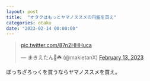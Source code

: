 ```yaml
---
layout: post
title:  "オタクはもっとヤマノススメの円盤を買え"
categories: otaku
date: "2023-02-14 00:00:00"
---
```


<blockquote class="twitter-tweet tw-align-center"><p lang="zxx" dir="ltr"><a href="https://t.co/87n2HHHuca">pic.twitter.com/87n2HHHuca</a></p>&mdash; まきえたん🥦☘️ (@makietanX) <a href="https://twitter.com/makietanX/status/1625137676948226048?ref_src=twsrc%5Etfw">February 13, 2023</a></blockquote> <script async src="https://platform.twitter.com/widgets.js" charset="utf-8"></script>

ぼっちざろっくを買うならヤマノススメを買え。
